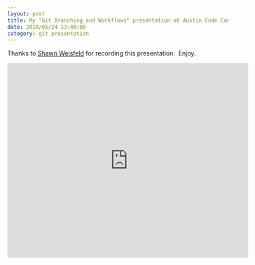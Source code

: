 ```yaml
---
layout: post
title: My "Git Branching and Workflows" presentation at Austin Code Camp 2010
date: 2010/05/24 13:40:00
category: git presentation
---
```



Thanks to [Shawn Weisfeld](http://www.drowningintechnicaldebt.com/ShawnWeisfeld/Default.aspx) for recording this presentation.  Enjoy.

<iframe src="http://blip.tv/play/AYHgu3EC.html?p=1" width="550" height="443" frameborder="0" allowfullscreen></iframe><embed type="application/x-shockwave-flash" src="http://a.blip.tv/api.swf#AYHgu3EC" style="display:none"></embed>

